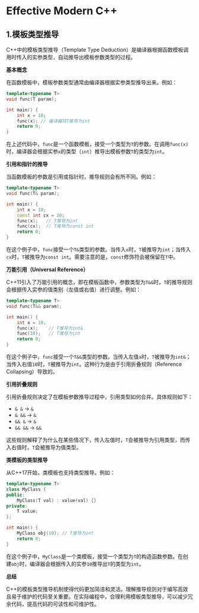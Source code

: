 # Effective Modern C++

## 1.模板类型推导

C++中的模板类型推导（Template Type Deduction）是编译器根据函数模板调用时传入的实参类型，自动推导出模板参数类型的过程。

**基本概念**

在函数模板中，模板参数类型通常由编译器根据实参类型推导出来。例如：

```cpp
template<typename T>
void func(T param);

int main() {
    int x = 10;
    func(x); // 编译器将T推导为int
    return 0;
}
```

在上述代码中，`func`是一个函数模板，接受一个类型为`T`的参数。在调用`func(x)`时，编译器会根据实参`x`的类型（`int`）推导出模板参数`T`的类型为`int`。

**引用和指针的推导**

当函数模板的参数是引用或指针时，推导规则会有所不同。例如：

```cpp
template<typename T>
void func(T& param);

int main() {
    int x = 10;
    const int cx = 20;
    func(x);   // T推导为int
    func(cx);  // T推导为const int
    return 0;
}
```

在这个例子中，`func`接受一个`T&`类型的参数。当传入`x`时，`T`被推导为`int`；当传入`cx`时，`T`被推导为`const int`。需要注意的是，`const`修饰符会被保留在`T`中。

**万能引用（Universal Reference）**

C++11引入了万能引用的概念，即在模板函数中，参数类型为`T&&`时，`T`的推导规则会根据传入实参的值类别（左值或右值）进行调整。例如：

```cpp
template<typename T>
void func(T&& param);

int main() {
    int x = 10;
    func(x);    // T推导为int&
    func(10);   // T推导为int
    return 0;
}
```

在这个例子中，`func`接受一个`T&&`类型的参数。当传入左值`x`时，`T`被推导为`int&`；当传入右值`10`时，`T`被推导为`int`。这种行为是由于引用折叠规则（Reference Collapsing）导致的。

**引用折叠规则**

引用折叠规则决定了在模板参数推导过程中，引用类型如何合并。具体规则如下：

- `& &` → `&`
- `& &&` → `&`
- `&& &` → `&`
- `&& &&` → `&&`

这些规则解释了为什么在某些情况下，传入左值时，`T`会被推导为引用类型，而传入右值时，`T`会被推导为值类型。

**类模板的类型推导**

从C++17开始，类模板也支持类型推导。例如：

```cpp
template<typename T>
class MyClass {
public:
    MyClass(T val) : value(val) {}
private:
    T value;
};

int main() {
    MyClass obj(10); // T推导为int
    return 0;
}
```

在这个例子中，`MyClass`是一个类模板，接受一个类型为`T`的构造函数参数。在创建`obj`时，编译器会根据传入的实参`10`推导出`T`的类型为`int`。

**总结**

C++的模板类型推导机制使得代码更加简洁和灵活。理解推导规则对于编写高效且易于维护的代码至关重要。在实际编程中，合理利用模板类型推导，可以减少冗余代码，提高代码的可读性和可维护性。

